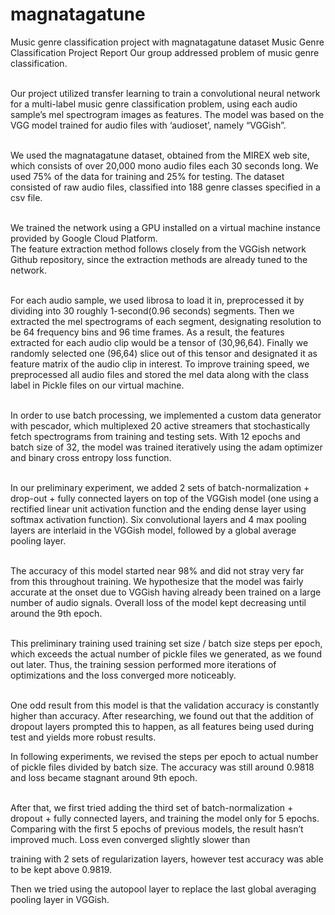 # magnatagatune
Music genre classification project with magnatagatune dataset
 Music Genre Classification Project Report
Our group addressed problem of music genre classification. <br> <br>

Our project utilized transfer learning to train a convolutional neural network for a multi-label music genre classification problem, using each audio sample’s mel spectrogram images as features. The model was based on the VGG model trained for audio files with ‘audioset’, namely “VGGish”. <br><br> 

We used the magnatagatune dataset, obtained from the MIREX web site, which consists of over 20,000 mono audio files each 30 seconds long. We used 75% of the data for training and 25% for testing. The dataset consisted of raw audio files, classified into 188 genre classes specified in a csv file. <br><br>

We trained the network using a GPU installed on a virtual machine instance provided by Google Cloud Platform. <br>
The feature extraction method follows closely from the ​VGGish network​ Github repository, since the extraction methods are already tuned to the network. <br> <br>

For each audio sample, we used librosa to load it in, preprocessed it by dividing into 30 roughly 1-second(0.96 seconds) segments. Then we extracted the mel spectrograms of each segment, designating resolution to be 64 frequency bins and 96 time frames. As a result, the features extracted for each audio clip would be a tensor of (30,96,64). 
Finally we randomly selected one (96,64) slice out of this tensor and designated it as feature matrix of the audio clip in interest. To improve training speed, we preprocessed all audio files and stored the mel data along with the class label in Pickle files on our virtual machine. <br><br>
 
In order to use batch processing, we implemented a custom data generator with pescador,
which multiplexed 20 active streamers that stochastically fetch spectrograms from training and testing sets.
With 12 epochs and batch size of 32, the model was trained iteratively using the adam optimizer and binary cross entropy loss function. <br><br>

In our preliminary experiment, we added 2 sets of batch-normalization + drop-out + fully connected layers on top of the VGGish model
(one using a rectified linear unit activation function and the ending dense layer using softmax activation function).
Six convolutional layers and 4 max pooling layers are interlaid in the VGGish model, followed by a global average pooling layer. <br> <br>

The accuracy of this model started near 98% and did not stray very far from this throughout training.
We hypothesize that the model was fairly accurate at the onset due to VGGish having already been trained on a large number of audio signals.
Overall loss of the model kept decreasing until around the 9th epoch. <br> <br>

This preliminary training used training set size / batch size steps per epoch, which exceeds the actual number of pickle files we generated, as we found out later.
Thus, the training session performed more iterations of optimizations and the loss converged more noticeably. <br><br>

One odd result from this model is that the validation accuracy is constantly higher than accuracy.
After researching, we found out that the addition of dropout layers prompted this to happen, as all features being used during test and yields more robust results.

In following experiments, we revised the steps per epoch to actual number of pickle files divided by batch size. 
The accuracy was still around 0.9818 and loss became stagnant around 9th epoch. <br><br>

After that, we first tried adding the third set of batch-normalization + dropout + fully connected layers, and training the model only for 5 epochs.
Comparing with the first 5 epochs of previous models, the result hasn’t improved much. Loss even converged slightly slower than

training with 2 sets of regularization layers, however test accuracy was able to be kept above 0.9819. <br>

Then we tried using the ​autopool​ layer to replace the last global averaging pooling layer in VGGish.
 
